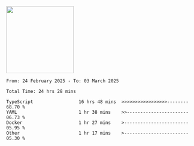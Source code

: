 <img height="180em" src="https://github-readme-stats-eight-theta.vercel.app/api?username=bkundev&show_icons=true&theme=radical&include_all_commits=true&count_private=true"/>
<!--START_SECTION:waka-->

```all_time
From: 24 February 2025 - To: 03 March 2025

Total Time: 24 hrs 28 mins

TypeScript                 16 hrs 48 mins  >>>>>>>>>>>>>>>>>--------   68.70 %
YAML                       1 hr 38 mins    >>-----------------------   06.73 %
Docker                     1 hr 27 mins    >------------------------   05.95 %
Other                      1 hr 17 mins    >------------------------   05.30 %
```

<!--END_SECTION:waka-->